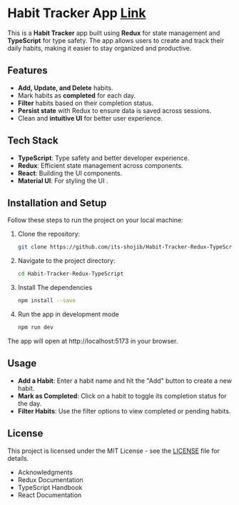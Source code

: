 # Habit Tracker App [Link](https://habit-traacker.netlify.app)

This is a **Habit Tracker** app built using **Redux** for state management and **TypeScript** for type safety. The app allows users to create and track their daily habits, making it easier to stay organized and productive.

## Features

- **Add, Update, and Delete** habits.
- Mark habits as **completed** for each day.
- **Filter** habits based on their completion status.
- **Persist state** with Redux to ensure data is saved across sessions.
- Clean and **intuitive UI** for better user experience.
  

## Tech Stack

- **TypeScript**: Type safety and better developer experience.
- **Redux**: Efficient state management across components.
- **React**: Building the UI components.
- **Material UI**: For styling the UI .

## Installation and Setup

Follow these steps to run the project on your local machine:

1. Clone the repository:

   ```bash
   git clone https://github.com/its-shojib/Habit-Tracker-Redux-TypeScript.git

2. Navigate to the project directory:
   
   ```bash
   cd Habit-Tracker-Redux-TypeScript

3. Install The dependencies
   
   ```bash
   npm install --save

4. Run the app in development mode
   
   ```bash
   npm run dev

The app will open at http://localhost:5173 in your browser.

## Usage
- **Add a Habit**: Enter a habit name and hit the "Add" button to create a new habit.
- **Mark as Completed**: Click on a habit to toggle its completion status for the day.
- **Filter Habits**: Use the filter options to view completed or pending habits.

## License
This project is licensed under the MIT License - see the [LICENSE](./LICENSE) file for details.

- Acknowledgments
- Redux Documentation
- TypeScript Handbook
- React Documentation